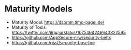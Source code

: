 # Maturity Models

* Maturity Model: https://dsomm.timo-pagel.de/
* Maturity of Tools: https://twitter.com/jlrigau/status/1075464246643822595
* https://github.com/AppSecure-nrw/security-belts
* https://github.com/ossf/security-baseline
